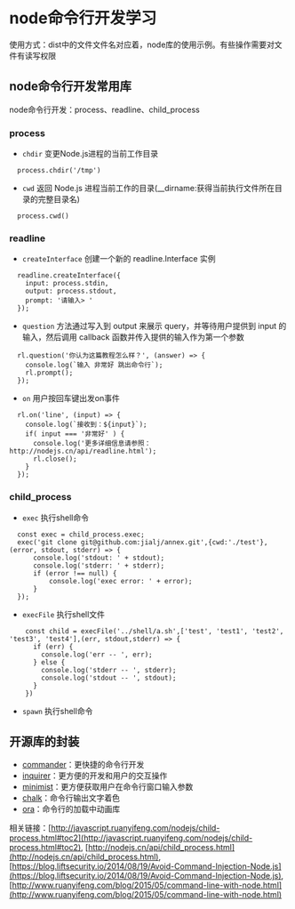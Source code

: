 # node命令行开发学习

使用方式：dist中的文件文件名对应着，node库的使用示例。有些操作需要对文件有读写权限

## node命令行开发常用库

node命令行开发：process、readline、child_process

### process

- `chdir` 变更Node.js进程的当前工作目录
```
  process.chdir('/tmp')
```
- `cwd`  返回 Node.js 进程当前工作的目录(__dirname:获得当前执行文件所在目录的完整目录名)
```
  process.cwd()
```

### readline

- `createInterface` 创建一个新的 readline.Interface 实例

```
  readline.createInterface({
    input: process.stdin,
    output: process.stdout,
    prompt: '请输入> '
  }); 
```

- `question`  方法通过写入到 output 来展示 query，并等待用户提供到 input 的输入，然后调用 callback 函数并传入提供的输入作为第一个参数

```
  rl.question('你认为这篇教程怎么样？', (answer) => {
    console.log(`输入 非常好 跳出命令行`);
    rl.prompt();
  });

```

- `on` 用户按回车键出发on事件
```
  rl.on('line', (input) => {
    console.log(`接收到：${input}`);
    if( input === '非常好' ) {
      console.log('更多详细信息请参照：http://nodejs.cn/api/readline.html');
      rl.close();
    }
  });
```

### child_process

- `exec` 执行shell命令
```
  const exec = child_process.exec;
  exec('git clone git@github.com:jialj/annex.git',{cwd:'./test'}, (error, stdout, stderr) => {
      console.log('stdout: ' + stdout);
      console.log('stderr: ' + stderr);
      if (error !== null) {
          console.log('exec error: ' + error);
      }
  });
```
- `execFile` 执行shell文件
```
    const child = execFile('../shell/a.sh',['test', 'test1', 'test2', 'test3', 'test4'],(err, stdout,stderr) => {
      if (err) {
        console.log('err -- ', err);
      } else {
        console.log('stderr -- ', stderr);
        console.log('stdout -- ', stdout);
      }
    })
```
- `spawn` 执行shell命令


## 开源库的封装

- [commander](https://github.com/tj/commander.js)：更快捷的命令行开发
- [inquirer](https://github.com/SBoudrias/Inquirer.js)：更方便的开发和用户的交互操作
- [minimist](https://github.com/substack/minimist)：更方便获取用户在命令行窗口输入参数
- [chalk](https://github.com/chalk/chalk)：命令行输出文字着色
- [ora](https://github.com/sindresorhus/ora)：命令行的加载中动画库

相关链接：[http://javascript.ruanyifeng.com/nodejs/child-process.html#toc2](http://javascript.ruanyifeng.com/nodejs/child-process.html#toc2),
[http://nodejs.cn/api/child_process.html](http://nodejs.cn/api/child_process.html),
[https://blog.liftsecurity.io/2014/08/19/Avoid-Command-Injection-Node.js](https://blog.liftsecurity.io/2014/08/19/Avoid-Command-Injection-Node.js),
[http://www.ruanyifeng.com/blog/2015/05/command-line-with-node.html](http://www.ruanyifeng.com/blog/2015/05/command-line-with-node.html)